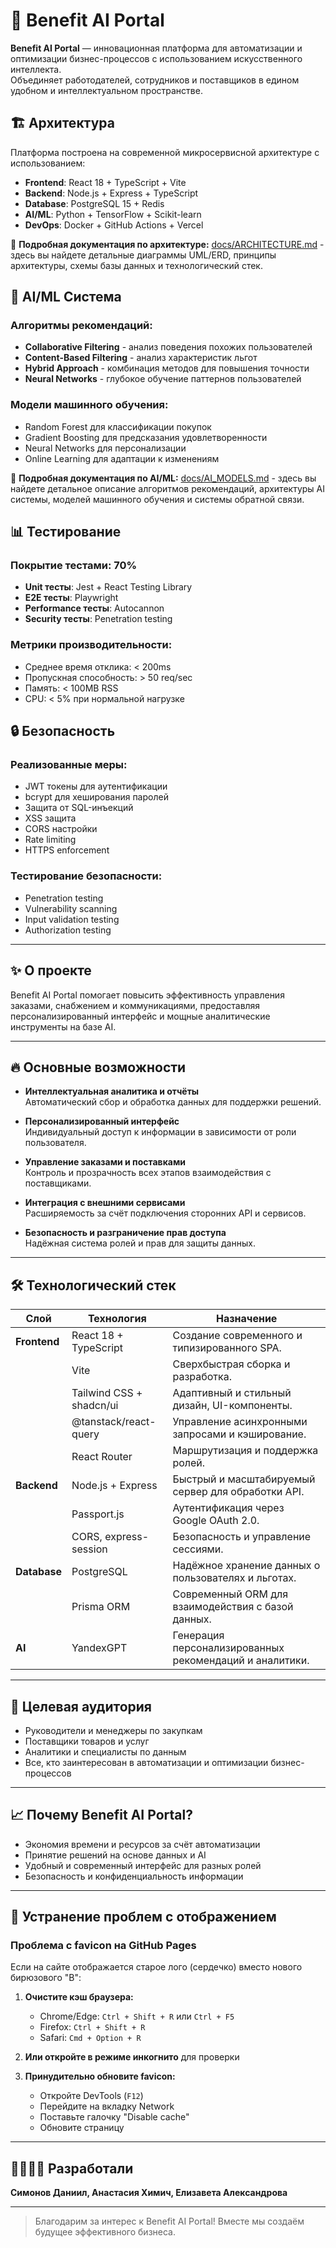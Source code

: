 # 🚀 Benefit AI Portal

**Benefit AI Portal** — инновационная платформа для автоматизации и оптимизации бизнес-процессов с использованием искусственного интеллекта.  
Объединяет работодателей, сотрудников и поставщиков в едином удобном и интеллектуальном пространстве.

## 🏗️ Архитектура

Платформа построена на современной микросервисной архитектуре с использованием:

- **Frontend**: React 18 + TypeScript + Vite
- **Backend**: Node.js + Express + TypeScript  
- **Database**: PostgreSQL 15 + Redis
- **AI/ML**: Python + TensorFlow + Scikit-learn
- **DevOps**: Docker + GitHub Actions + Vercel

📖 **Подробная документация по архитектуре:** [docs/ARCHITECTURE.md](docs/ARCHITECTURE.md) - здесь вы найдете детальные диаграммы UML/ERD, принципы архитектуры, схемы базы данных и технологический стек.

## 🤖 AI/ML Система

### Алгоритмы рекомендаций:
- **Collaborative Filtering** - анализ поведения похожих пользователей
- **Content-Based Filtering** - анализ характеристик льгот
- **Hybrid Approach** - комбинация методов для повышения точности
- **Neural Networks** - глубокое обучение паттернов пользователей

### Модели машинного обучения:
- Random Forest для классификации покупок
- Gradient Boosting для предсказания удовлетворенности
- Neural Networks для персонализации
- Online Learning для адаптации к изменениям

📖 **Подробная документация по AI/ML:** [docs/AI_MODELS.md](docs/AI_MODELS.md) - здесь вы найдете детальное описание алгоритмов рекомендаций, архитектуры AI системы, моделей машинного обучения и системы обратной связи.

## 📊 Тестирование

### Покрытие тестами: 70%
- **Unit тесты**: Jest + React Testing Library
- **E2E тесты**: Playwright
- **Performance тесты**: Autocannon
- **Security тесты**: Penetration testing

### Метрики производительности:
- Среднее время отклика: < 200ms
- Пропускная способность: > 50 req/sec
- Память: < 100MB RSS
- CPU: < 5% при нормальной нагрузке

## 🔒 Безопасность

### Реализованные меры:
- JWT токены для аутентификации
- bcrypt для хеширования паролей
- Защита от SQL-инъекций
- XSS защита
- CORS настройки
- Rate limiting
- HTTPS enforcement

### Тестирование безопасности:
- Penetration testing
- Vulnerability scanning
- Input validation testing
- Authorization testing

---

## ✨ О проекте

Benefit AI Portal помогает повысить эффективность управления заказами, снабжением и коммуникациями, предоставляя персонализированный интерфейс и мощные аналитические инструменты на базе AI.

---

## 🔥 Основные возможности

- **Интеллектуальная аналитика и отчёты**  
  Автоматический сбор и обработка данных для поддержки решений.

- **Персонализированный интерфейс**  
  Индивидуальный доступ к информации в зависимости от роли пользователя.

- **Управление заказами и поставками**  
  Контроль и прозрачность всех этапов взаимодействия с поставщиками.

- **Интеграция с внешними сервисами**  
  Расширяемость за счёт подключения сторонних API и сервисов.

- **Безопасность и разграничение прав доступа**  
  Надёжная система ролей и прав для защиты данных.

---

## 🛠️ Технологический стек

| Слой        | Технология                  | Назначение                                               |
|-------------|-----------------------------|----------------------------------------------------------|
| **Frontend**| React 18 + TypeScript       | Создание современного и типизированного SPA.             |
|             | Vite                        | Сверхбыстрая сборка и разработка.                        |
|             | Tailwind CSS + shadcn/ui    | Адаптивный и стильный дизайн, UI-компоненты.             |
|             | @tanstack/react-query       | Управление асинхронными запросами и кэширование.         |
|             | React Router                | Маршрутизация и поддержка ролей.                         |
| **Backend** | Node.js + Express           | Быстрый и масштабируемый сервер для обработки API.        |
|             | Passport.js                 | Аутентификация через Google OAuth 2.0.                   |
|             | CORS, express-session       | Безопасность и управление сессиями.                      |
| **Database**| PostgreSQL                  | Надёжное хранение данных о пользователях и льготах.      |
|             | Prisma ORM                  | Современный ORM для взаимодействия с базой данных.       |
| **AI**      | YandexGPT                   | Генерация персонализированных рекомендаций и аналитики.  |
---

## 🎯 Целевая аудитория

- Руководители и менеджеры по закупкам  
- Поставщики товаров и услуг  
- Аналитики и специалисты по данным  
- Все, кто заинтересован в автоматизации и оптимизации бизнес-процессов

---

## 📈 Почему Benefit AI Portal?

- Экономия времени и ресурсов за счёт автоматизации  
- Принятие решений на основе данных и AI  
- Удобный и современный интерфейс для разных ролей  
- Безопасность и конфиденциальность информации

---

## 🔧 Устранение проблем с отображением

### Проблема с favicon на GitHub Pages

Если на сайте отображается старое лого (сердечко) вместо нового бирюзового "B":

1. **Очистите кэш браузера:**
   - Chrome/Edge: `Ctrl + Shift + R` или `Ctrl + F5`
   - Firefox: `Ctrl + Shift + R`
   - Safari: `Cmd + Option + R`

2. **Или откройте в режиме инкогнито** для проверки

3. **Принудительно обновите favicon:**
   - Откройте DevTools (`F12`)
   - Перейдите на вкладку Network
   - Поставьте галочку "Disable cache"
   - Обновите страницу

---

## 👩‍💻👨‍💻 Разработали

**Симонов Даниил, Анастасия Химич, Елизавета Александрова**

---

> Благодарим за интерес к Benefit AI Portal! Вместе мы создаём будущее эффективного бизнеса.
